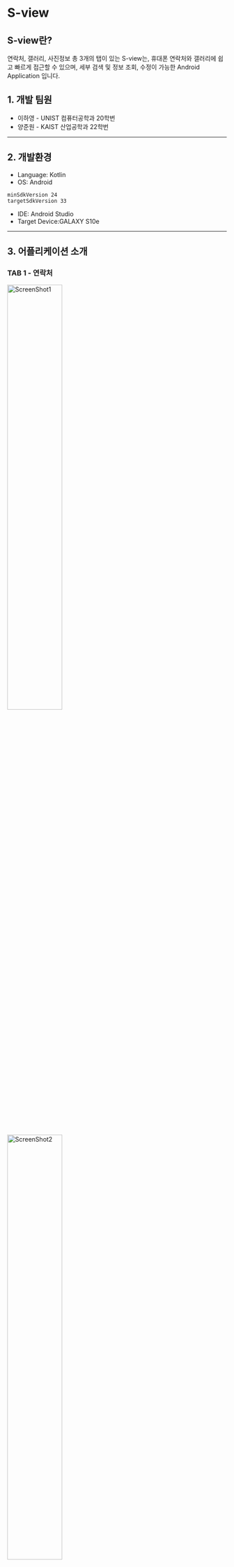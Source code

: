 # S-view
## S-view란?
연락처, 갤러리, 사진정보 총 3개의 탭이 있는 S-view는, 휴대폰 연락처와 갤러리에 쉽고 빠르게 접근할 수 있으며, 세부 검색 및 정보 조회, 수정이 가능한 Android Application 입니다.

## 1. 개발 팀원

- 이하영 - UNIST 컴퓨터공학과 20학번
- 양준원 - KAIST 산업공학과 22학번
---
## 2. 개발환경

- Language: Kotlin
- OS: Android

```
minSdkVersion 24
targetSdkVersion 33
```

- IDE: Android Studio
- Target Device:GALAXY S10e

---

## 3. 어플리케이션 소개

### TAB 1 - 연락처

<p width="100%">
    <img src="![readme1](https://github.com/lha0/madweek1/assets/78598160/ca99b033-d576-4aa9-8daf-e9b57b75e06f)" alt="ScreenShot1" width="50%"/>
    <img src="![readme2](https://github.com/lha0/madweek1/assets/78598160/bd2a5c63-4a4b-4b1e-8968-f77ae6c95dde)" alt="ScreenShot2" width="50%"/>
</p>
    

***Major features***

> **보기 좋은 “연락처 추가 및 삭제 뷰어” 창**
> 
- 핸드폰 내부 연락처 정보 띄우기
- 연락처 추가하기
- 연락처 위젯 길게 클릭해 연락처 삭제하기
- 연락처 위젯 짧게 클릭 시 프로필 보기 & 전화 걸기 & 목록으로 돌아가기

---

***기술설명***

- **핸드폰 내부 연락처 정보 가져오기**
    - `ContactsContract API` 를 활용한 핸드폰 연락처 접근 및 서칭
    
- **연락처 목록**
    - `PhoneNumberAdapter`를 활용해 `ListView`에 연락처를 하나씩 띄우기
    
- **연락처 추가하기**
    - `Intent`를 활용해 연락처 추가
    
- **연락처 삭제하기**
    - 연락처 길게 클릭 시, `AlertDialog`를 활용해 연락처 삭제 팝업 메시지 호출 & 삭제하기
    
- **프로필 확인**
    - 연락처 짧게 클릭 시, `fragment transaction`을 활용해 Profile Fragment로 전환
    - 사진, 이름, 전화번호, ‘목록으로’, ‘전화걸기’
    
- **연락처로 전화걸기**
    - `Intent` 를 활용해 전화 다이얼로 연결

---

### TAB 2 - 갤러리

![readme3](https://github.com/lha0/madweek1/assets/78598160/ff80e028-380f-4683-8cd0-f0fc09afd877)

![readme4](https://github.com/lha0/madweek1/assets/78598160/c19d7225-29dd-4241-b148-507ed6ad432c)

***Major features***

> **깔끔한 기본 이미지 갤러리 뷰어**
> 
- 사진 뷰 전환 스위치 (Recycler 뷰 ↔ 그리드 뷰)
- 핸드폰 내부 이미지 폴더 접근(기본 갤러리 이용) 및 열기 플로팅 버튼
- 촬영 날짜 필터 검색 텍스트 입력창

---

***기술 설명***

- **핸드폰 이미지 접근하기**
    - `mediaStore API` 를 활용한 External Stroage 이미지 ID 접근 및 서칭
    - 글로벌 변수 리스트 (ImageIds, ImageList)를 활용한 사진 정보(URI, id 등) 저장
    
- **각 이미지 띄우기**
    - `ImageAdapter` 로 각 개별 이미지마다 ImageVIew을 만들어 위젯 띄우기
    - `Glide`를 통한 이미지 뷰 최적화
        - 각 개별 이미지 크기 100, 100으로 중앙 부분 잘라서 맞춰 화질 낮춰 빠르게 이미지 불러오기
    
- **플로팅 버튼(+)로 폴더 접근하기**
    - 갤러리 `Intent`를 활용한 이미지 파일 폴더 직접 접근 및 선택
    
- **촬영 날짜 필터 검색**
    - 각 이미지 촬영 날짜 (ImageList의 date)와 editText와의 일치 여부를 통한 필터 검색
    
- **사진 정보 탭 넘어가기**
    - ImageView 클릭 시 arguments로 `bundle` (Id, URI 등)을 넘겨주어 사진 세부 정보 탭으로 넘어가기

---

### TAB 3 - 사진 정보란

![readme5](https://github.com/lha0/madweek1/assets/78598160/cc248618-e5be-42e3-b1bb-75cdd049505b)

***Major features***

> **간결하게 사진 세부 정보 보여주고 수정하기**
> 
- 클릭한 사진의 제목, 날짜, 장소, 카메라 기종 보여주기
- 사진 높은 화질로 크게 보여주기
- 사진 제목 & 위치 클릭 시 내용 수정하기

---

***기술설명***

- **이미지 URI 형식 별 띄우기**
    - 이미지가 drawable 폴더 안에 있는 경우 Int형 주소로 띄우기
    - *imageview.`setImageResource(imageAdress)`*
    - 이미지가 external storage의 URI에 위치한 경우 String 주소를 parsing해 띄우기
    - `*val uri = Uri.parse(imageAdress_gal)*`
    - `*imageView.setImageURI(uri)*`

- **사진 정보 띄우기**
    - 사진 클릭 시 해당 사진의 id를 arguments로 넘겨받음
    - 넘겨받은 id에 해당하는 사진 정보로 각 Textview의 text 설정하기

- **사진 정보 수정하기**
    - 사진 제목 & 위치 클릭 시 해당 textview의 field, 현재 이미지의 ID 전달하기
    - 팝업 텍스트 입력 창에서 입력한 editText 대로 넘겨받은 이미지와 field에 해당하는 사진 정보 변경해서 글로벌 변수 리스트 imageList에 저장하기
